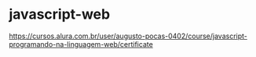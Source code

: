 # javascript-web

https://cursos.alura.com.br/user/augusto-pocas-0402/course/javascript-programando-na-linguagem-web/certificate
